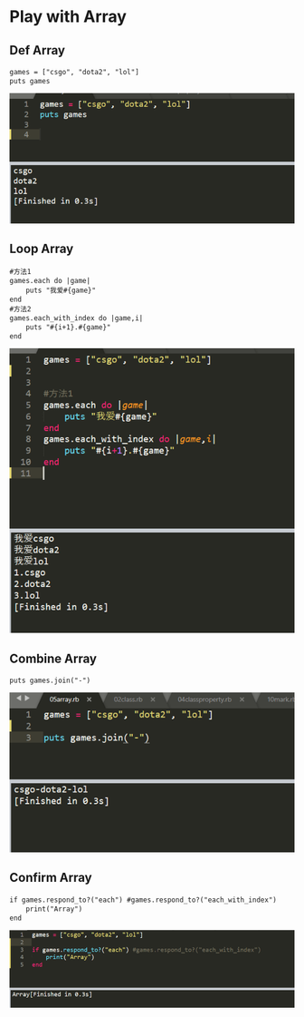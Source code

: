 # Play with Array

## Def  Array

```text
games = ["csgo", "dota2", "lol"]
puts games
```

![](../.gitbook/assets/image%20%28170%29.png)

## Loop Array

```text
#方法1
games.each do |game|
    puts "我爱#{game}"
end
#方法2
games.each_with_index do |game,i|
	puts "#{i+1}.#{game}"
end
```

![](../.gitbook/assets/image%20%28122%29.png)

## Combine Array

```text
puts games.join("-")
```

![](../.gitbook/assets/image%20%28144%29.png)

## Confirm Array

```text
if games.respond_to?("each") #games.respond_to?("each_with_index")
	print("Array")
end
```

![](../.gitbook/assets/image%20%2849%29.png)

